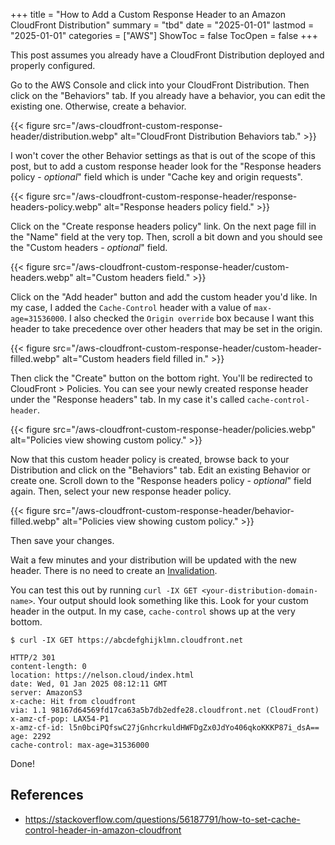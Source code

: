 +++
title = "How to Add a Custom Response Header to an Amazon CloudFront Distribution"
summary = "tbd"
date = "2025-01-01"
lastmod = "2025-01-01"
categories = ["AWS"]
ShowToc = false
TocOpen = false
+++

This post assumes you already have a CloudFront Distribution deployed and properly configured.

Go to the AWS Console and click into your CloudFront Distribution. Then click on the "Behaviors" tab. If you already have a behavior, you can edit the existing one. Otherwise, create a behavior.

{{< figure src="/aws-cloudfront-custom-response-header/distribution.webp" alt="CloudFront Distribution Behaviors tab." >}}


I won't cover the other Behavior settings as that is out of the scope of this post, but to add a custom response header look for the "Response headers policy - *optional*" field which is under "Cache key and origin requests".

{{< figure src="/aws-cloudfront-custom-response-header/response-headers-policy.webp" alt="Response headers policy field." >}}

Click on the "Create response headers policy" link. On the next page fill in the "Name" field at the very top. Then, scroll a bit down and you should see the "Custom headers - *optional*" field.

{{< figure src="/aws-cloudfront-custom-response-header/custom-headers.webp" alt="Custom headers field." >}}

Click on the "Add header" button and add the custom header you'd like. In my case, I added the `Cache-Control` header with a value of `max-age=31536000`. I also checked the `Origin override` box because I want this header to take precedence over other headers that may be set in the origin.

{{< figure src="/aws-cloudfront-custom-response-header/custom-header-filled.webp" alt="Custom headers field filled in." >}}

Then click the "Create" button on the bottom right. You'll be redirected to CloudFront > Policies. You can see your newly created response header under the "Response headers" tab. In my case it's called `cache-control-header`.

{{< figure src="/aws-cloudfront-custom-response-header/policies.webp" alt="Policies view showing custom policy." >}}

Now that this custom header policy is created, browse back to your Distribution and click on the "Behaviors" tab. Edit an existing Behavior or create one. Scroll down to the "Response headers policy - *optional*" field again. Then, select your new response header policy.

{{< figure src="/aws-cloudfront-custom-response-header/behavior-filled.webp" alt="Policies view showing custom policy." >}}

Then save your changes.

Wait a few minutes and your distribution will be updated with the new header. There is no need to create an [Invalidation](https://docs.aws.amazon.com/AmazonCloudFront/latest/DeveloperGuide/Invalidation.html).

You can test this out by running `curl -IX GET <your-distribution-domain-name>`. Your output should look something like this. Look for your custom header in the output. In my case, `cache-control` shows up at the very bottom.

```
$ curl -IX GET https://abcdefghijklmn.cloudfront.net

HTTP/2 301
content-length: 0
location: https://nelson.cloud/index.html
date: Wed, 01 Jan 2025 08:12:11 GMT
server: AmazonS3
x-cache: Hit from cloudfront
via: 1.1 98167d64569fd17ca63a5b7db2edfe28.cloudfront.net (CloudFront)
x-amz-cf-pop: LAX54-P1
x-amz-cf-id: l5n0bciPQfswC27jGnhcrkuldHWFDgZx0JdYo406qkoKKKP87i_dsA==
age: 2292
cache-control: max-age=31536000
```

Done!

## References

- https://stackoverflow.com/questions/56187791/how-to-set-cache-control-header-in-amazon-cloudfront